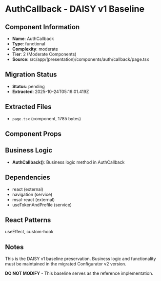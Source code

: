 # AuthCallback - DAISY v1 Baseline

## Component Information

- **Name**: AuthCallback
- **Type**: functional
- **Complexity**: moderate
- **Tier**: 2 (Moderate Components)
- **Source**: src/app/(presentation)/components/auth/callback/page.tsx

## Migration Status

- **Status**: pending
- **Extracted**: 2025-10-24T05:16:01.419Z

## Extracted Files

- `page.tsx` (component, 1785 bytes)

## Component Props



## Business Logic

- **AuthCallback()**: Business logic method in AuthCallback

## Dependencies

- react (external)
- navigation (service)
- msal-react (external)
- useTokenAndProfile (service)

## React Patterns

useEffect, custom-hook

## Notes

This is the DAISY v1 baseline preservation. Business logic and functionality
must be maintained in the migrated Configurator v2 version.

**DO NOT MODIFY** - This baseline serves as the reference implementation.
